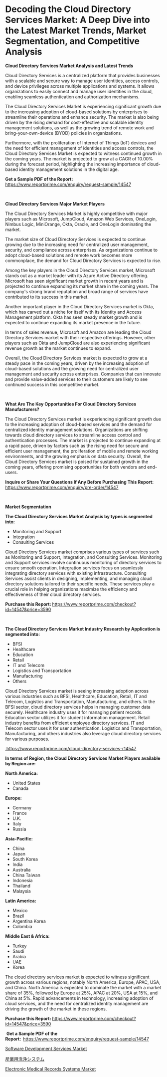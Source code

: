 <p><h1>Decoding the Cloud Directory Services Market: A Deep Dive into the Latest Market Trends, Market Segmentation, and Competitive Analysis</h1></p><p><strong>Cloud Directory Services Market Analysis and Latest Trends</strong></p>
<p><p>Cloud Directory Services is a centralized platform that provides businesses with a scalable and secure way to manage user identities, access controls, and device privileges across multiple applications and systems. It allows organizations to easily connect and manage user identities in the cloud, enabling seamless authentication and authorization mechanisms.</p><p>The Cloud Directory Services Market is experiencing significant growth due to the increasing adoption of cloud-based solutions by enterprises to streamline their operations and enhance security. The market is also being driven by the rising demand for cost-effective and scalable identity management solutions, as well as the growing trend of remote work and bring-your-own-device (BYOD) policies in organizations.</p><p>Furthermore, with the proliferation of Internet of Things (IoT) devices and the need for efficient management of identities and access controls, the Cloud Directory Services Market is expected to witness continued growth in the coming years. The market is projected to grow at a CAGR of 10.00% during the forecast period, highlighting the increasing importance of cloud-based identity management solutions in the digital age.</p></p>
<p><strong>Get a Sample PDF of the Report:&nbsp;</strong> <a href="https://www.reportprime.com/enquiry/request-sample/14547">https://www.reportprime.com/enquiry/request-sample/14547</a></p>
<p>&nbsp;</p>
<p><strong>Cloud Directory Services Major Market Players</strong></p>
<p><p>The Cloud Directory Services Market is highly competitive with major players such as Microsoft, JumpCloud, Amazon Web Services, OneLogin, Nimbus Logic, MiniOrange, Okta, Oracle, and OneLogin dominating the market.</p><p>The market size of Cloud Directory Services is expected to continue growing due to the increasing need for centralized user management, security, and compliance across enterprises. As organizations continue to adopt cloud-based solutions and remote work becomes more commonplace, the demand for Cloud Directory Services is expected to rise.</p><p>Among the key players in the Cloud Directory Services market, Microsoft stands out as a market leader with its Azure Active Directory offering. Microsoft has seen significant market growth in recent years and is projected to continue expanding its market share in the coming years. The company's strong brand reputation and broad range of services have contributed to its success in this market.</p><p>Another important player in the Cloud Directory Services market is Okta, which has carved out a niche for itself with its Identity and Access Management platform. Okta has seen steady market growth and is expected to continue expanding its market presence in the future.</p><p>In terms of sales revenue, Microsoft and Amazon are leading the Cloud Directory Services market with their respective offerings. However, other players such as Okta and JumpCloud are also experiencing significant revenue growth as the market continues to expand.</p><p>Overall, the Cloud Directory Services market is expected to grow at a steady pace in the coming years, driven by the increasing adoption of cloud-based solutions and the growing need for centralized user management and security across enterprises. Companies that can innovate and provide value-added services to their customers are likely to see continued success in this competitive market.</p></p>
<p>&nbsp;</p>
<p><strong>What Are The Key Opportunities For Cloud Directory Services Manufacturers?</strong></p>
<p><p>The Cloud Directory Services market is experiencing significant growth due to the increasing adoption of cloud-based services and the demand for centralized identity management solutions. Organizations are shifting towards cloud directory services to streamline access control and authentication processes. The market is projected to continue expanding at a rapid pace, driven by factors such as the rising need for secure and efficient user management, the proliferation of mobile and remote working environments, and the growing emphasis on data security. Overall, the Cloud Directory Services market is poised for sustained growth in the coming years, offering promising opportunities for both vendors and end-users.</p></p>
<p><strong>Inquire or Share Your Questions If Any Before Purchasing This Report:</strong> <a href="https://www.reportprime.com/enquiry/pre-order/14547">https://www.reportprime.com/enquiry/pre-order/14547</a></p>
<p>&nbsp;</p>
<p><strong>Market Segmentation</strong></p>
<p><strong>The Cloud Directory Services Market Analysis by types is segmented into:</strong></p>
<p><ul><li>Monitoring and Support</li><li>Integration</li><li>Consulting Services</li></ul></p>
<p><p>Cloud Directory Services market comprises various types of services such as Monitoring and Support, Integration, and Consulting Services. Monitoring and Support services involve continuous monitoring of directory services to ensure smooth operation. Integration services focus on seamlessly integrating directory services with existing infrastructure. Consulting Services assist clients in designing, implementing, and managing cloud directory solutions tailored to their specific needs. These services play a crucial role in helping organizations maximize the efficiency and effectiveness of their cloud directory services.</p></p>
<p><strong>Purchase this Report:&nbsp;</strong><a href="https://www.reportprime.com/checkout?id=14547&price=3590">https://www.reportprime.com/checkout?id=14547&price=3590</a></p>
<p>&nbsp;</p>
<p><strong>The Cloud Directory Services Market Industry Research by Application is segmented into:</strong></p>
<p><ul><li>BFSI</li><li>Healthcare</li><li>Education</li><li>Retail</li><li>IT and Telecom</li><li>Logistics and Transportation</li><li>Manufacturing</li><li>Others</li></ul></p>
<p><p>Cloud Directory Services market is seeing increasing adoption across various industries such as BFSI, Healthcare, Education, Retail, IT and Telecom, Logistics and Transportation, Manufacturing, and others. In the BFSI sector, cloud directory services helps in managing customer data securely. Healthcare industry uses it for managing patient records. Education sector utilizes it for student information management. Retail industry benefits from efficient employee directory services. IT and Telecom sector uses it for user authentication. Logistics and Transportation, Manufacturing, and others industries also leverage cloud directory services for various purposes.</p></p>
<p><a href="https://www.reportprime.com/cloud-directory-services-r14547">&nbsp;https://www.reportprime.com/cloud-directory-services-r14547</a></p>
<p><strong>In terms of Region, the Cloud Directory Services Market Players available by Region are:</strong></p>
<p>
    <p> <strong> North America: </strong>
        <ul>
            <li>United States</li>
            <li>Canada</li>
        </ul>
        </p> 
    <p> <strong> Europe: </strong>
        <ul>
            <li>Germany</li>
            <li>France</li>
            <li>U.K.</li>
            <li>Italy</li>
            <li>Russia</li>
        </ul>
        </p> 
    <p> <strong> Asia-Pacific: </strong>
        <ul>
            <li>China</li>
            <li>Japan</li>
            <li>South Korea</li>
            <li>India</li>
            <li>Australia</li>
            <li>China Taiwan</li>
            <li>Indonesia</li>
            <li>Thailand</li>
            <li>Malaysia</li>
        </ul>
        </p> 
    <p> <strong> Latin America: </strong>
        <ul>
            <li>Mexico</li>
            <li>Brazil</li>
            <li>Argentina Korea</li>
            <li>Colombia</li>
        </ul>
        </p> 
    <p> <strong> Middle East & Africa: </strong>
        <ul>
            <li>Turkey</li>
            <li>Saudi</li>
            <li>Arabia</li>
            <li>UAE</li>
            <li>Korea</li>
        </ul>
    </p>
    </p>
<p><p>The cloud directory services market is expected to witness significant growth across various regions, notably North America, Europe, APAC, USA, and China. North America is expected to dominate the market with a market share of 35%, followed by Europe at 25%, APAC at 20%, USA at 15%, and China at 5%. Rapid advancements in technology, increasing adoption of cloud services, and the need for centralized identity management are driving the growth of the market in these regions.</p></p>
<p><strong>Purchase this Report: </strong><a href="https://www.reportprime.com/checkout?id=14547&price=3590">https://www.reportprime.com/checkout?id=14547&price=3590</a></p>
<p>&nbsp;<strong>Get a Sample PDF of the Report:&nbsp;&nbsp;</strong><a href="https://www.reportprime.com/enquiry/request-sample/14547">https://www.reportprime.com/enquiry/request-sample/14547</a></p>
<p><strong></strong></p>
<p><p><a href="https://github.com/myacatherineblakecaczo9vcsw/Market-Research-Report-List-2/blob/main/software-development-services-market.md">Software Development Services Market</a></p><p><a href="https://github.com/SarahFahey88/Market-Research-Report-List-1/blob/main/659478425436.md">産業用洗浄システム</a></p><p><a href="https://github.com/okotobwrhuteie/Market-Research-Report-List-2/blob/main/electronic-medical-records-systems-market.md">Electronic Medical Records Systems Market</a></p></p>
